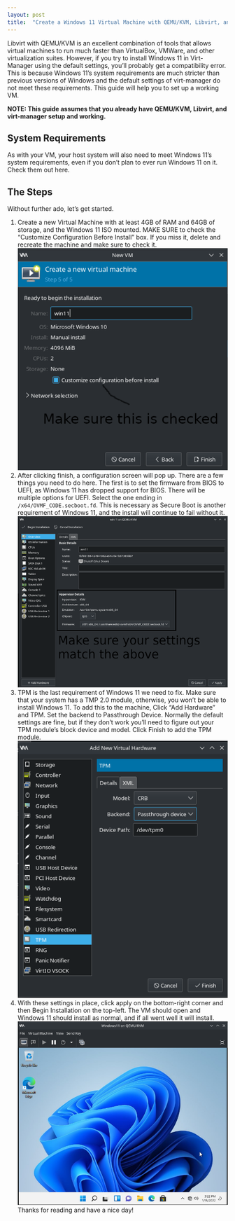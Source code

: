 ```yaml
---
layout: post
title:  "Create a Windows 11 Virtual Machine with QEMU/KVM, Libvirt, and Virt-Manager"
---
```

Libvirt with QEMU/KVM is an excellent combination of tools that allows virtual machines to run much faster than VirtualBox, VMWare, and other virtualization suites. However, if you try to install Windows 11 in Virt-Manager using the default settings, you’ll probably get a compatibility error. This is because Windows 11’s system requirements are much stricter than previous versions of Windows and the default settings of virt-manager do not meet these requirements. This guide will help you to set up a working VM.

**NOTE: This guide assumes that you already have QEMU/KVM, Libvirt, and virt-manager setup and working.**
## System Requirements

As with your VM, your host system will also need to meet Windows 11’s system requirements, even if you don’t plan to ever run Windows 11 on it. Check them out here.

## The Steps

Without further ado, let’s get started.

1. Create a new Virtual Machine with at least 4GB of RAM and 64GB of storage, and the Windows 11 ISO mounted. MAKE SURE to check the “Customize Configuration Before Install” box. If you miss it, delete and recreate the machine and make sure to check it.
![Example of the above step](/assets/images/20220204newvm.png)
2. After clicking finish, a configuration screen will pop up. There are a few things you need to do here. The first is to set the firmware from BIOS to UEFI, as Windows 11 has dropped support for BIOS. There will be multiple options for UEFI. Select the one ending in `/x64/OVMF_CODE.secboot.fd`. This is necessary as Secure Boot is another requirement of Windows 11, and the install will continue to fail without it.
![Example of the above step](/assets/images/20220204biostype.png)
3. TPM is the last requirement of Windows 11 we need to fix. Make sure that your system has a TMP 2.0 module, otherwise, you won’t be able to install Windows 11. To add this to the machine, Click “Add Hardware” and TPM. Set the backend to Passthrough Device. Normally the default settings are fine, but if they don’t work you’ll need to figure out your TPM module’s block device and model. Click Finish to add the TPM module.
![Example of the above step](/assets/images/20220204tpm.png)
4. With these settings in place, click apply on the bottom-right corner and then Begin Installation on the top-left. The VM should open and Windows 11 should install as normal, and if all went well it will install.
![Example of the above step](/assets/images/20220204win11vm.png)
Thanks for reading and have a nice day!
